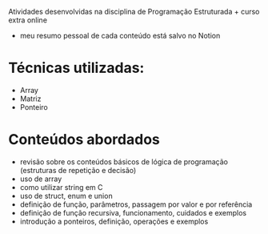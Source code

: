 Atividades desenvolvidas na disciplina de Programação Estruturada + curso extra online
 * meu resumo pessoal de cada conteúdo está salvo no Notion

# Técnicas utilizadas:
<ul>
  <li>Array</li>
  <li>Matriz</li>
  <li>Ponteiro</li>
</ul>

# Conteúdos abordados
<ul>
  <li>revisão sobre os conteúdos básicos de lógica de programação (estruturas de repetição e decisão)</li>
  <li>uso de array</li>
  <li>como utilizar string em C</li>
  <li>uso de struct, enum e union</li>
  <li>definição de função, parâmetros, passagem por valor e por referência</li>
  <li>definição de função recursiva, funcionamento, cuidados e exemplos</li>
  <li>introdução a ponteiros, definição, operações e exemplos</li>
</ul>
